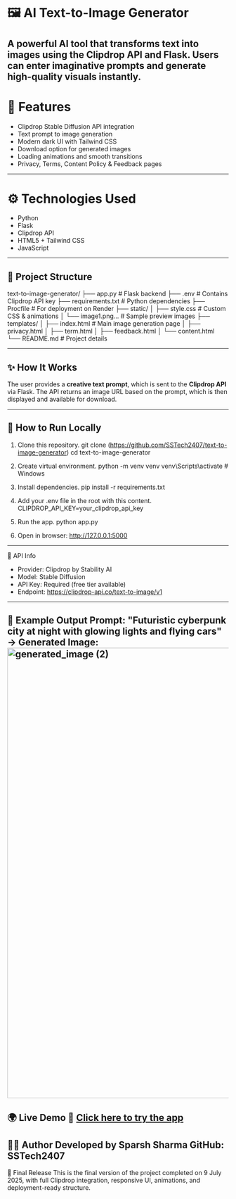 # 🖼️ AI Text-to-Image Generator  
A powerful AI tool that transforms text into images using the **Clipdrop API** and **Flask**. Users can enter imaginative prompts and generate high-quality visuals instantly.
---
# 📌 Features
- Clipdrop Stable Diffusion API integration
- Text prompt to image generation
- Modern dark UI with Tailwind CSS
- Download option for generated images
- Loading animations and smooth transitions
- Privacy, Terms, Content Policy & Feedback pages

---

# ⚙️ Technologies Used

- Python
- Flask
- Clipdrop API
- HTML5 + Tailwind CSS
- JavaScript

---

## 📁 Project Structure

text-to-image-generator/
├── app.py # Flask backend
├── .env # Contains Clipdrop API key
├── requirements.txt # Python dependencies
├── Procfile # For deployment on Render
├── static/
│ ├── style.css # Custom CSS & animations
│ └── image1.png... # Sample preview images
├── templates/
│ ├── index.html # Main image generation page
│ ├── privacy.html
│ ├── term.html
│ ├── feedback.html
│ └── content.html
└── README.md # Project details

---

## ✨ How It Works

The user provides a **creative text prompt**, which is sent to the **Clipdrop API** via Flask. The API returns an image URL based on the prompt, which is then displayed and available for download.

---

## 🔧 How to Run Locally

1. Clone this repository.
    git clone (https://github.com/SSTech2407/text-to-image-generator)
    cd text-to-image-generator
   
2. Create virtual environment.
   python -m venv venv
   venv\Scripts\activate  # Windows
   
3. Install dependencies.
   pip install -r requirements.txt

4. Add your .env file in the root with this content.
   CLIPDROP_API_KEY=your_clipdrop_api_key

5. Run the app.
   python app.py

6. Open in browser:
   http://127.0.0.1:5000
---
🧠 API Info
 - Provider: Clipdrop by Stability AI
 - Model: Stable Diffusion
 - API Key: Required (free tier available)
 - Endpoint: https://clipdrop-api.co/text-to-image/v1
---
📸 Example Output
Prompt: "Futuristic cyberpunk city at night with glowing lights and flying cars"
→ Generated Image:<img width="1024" height="1024" alt="generated_image (2)" src="https://github.com/user-attachments/assets/751b95ed-6fb2-48c2-a770-5f8547f8bb92" />
---
🌍 Live Demo
🔗 [Click here to try the app](https://ai-text-to-image-generator-fn2z.onrender.com/)
---
🧑‍💻 Author
Developed by Sparsh Sharma
GitHub: SSTech2407
---
📅 Final Release
This is the final version of the project completed on 9 July 2025, with full Clipdrop integration, responsive UI, animations, and deployment-ready structure.






   

